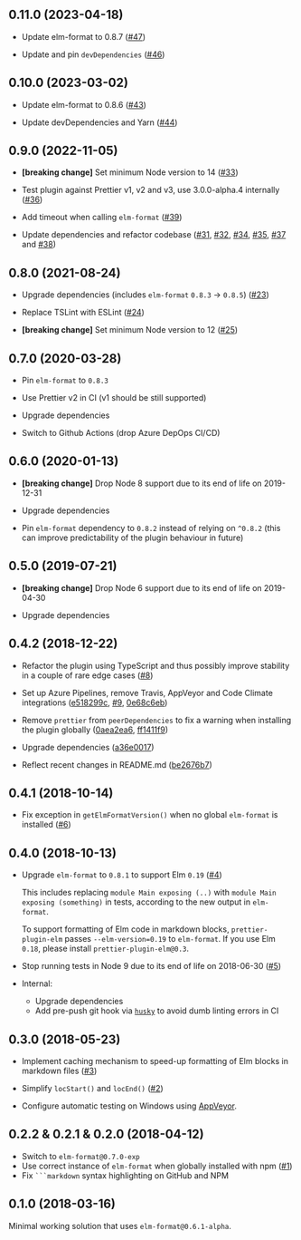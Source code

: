 ## 0.11.0 (2023-04-18)

- Update elm-format to 0.8.7 ([#47](https://github.com/gicentre/prettier-plugin-elm/pull/47))

- Update and pin `devDependencies` ([#46](https://github.com/gicentre/prettier-plugin-elm/pull/46))

## 0.10.0 (2023-03-02)

- Update elm-format to 0.8.6 ([#43](https://github.com/gicentre/prettier-plugin-elm/issues/43))

- Update devDependencies and Yarn ([#44](https://github.com/gicentre/prettier-plugin-elm/issues/44))

## 0.9.0 (2022-11-05)

- **[breaking change]** Set minimum Node version to 14 ([#33](https://github.com/gicentre/prettier-plugin-elm/issues/33))

- Test plugin against Prettier v1, v2 and v3, use 3.0.0-alpha.4 internally ([#36](https://github.com/gicentre/prettier-plugin-elm/issues/36))

- Add timeout when calling `elm-format` ([#39](https://github.com/gicentre/prettier-plugin-elm/pull/39))

- Update dependencies and refactor codebase ([#31](https://github.com/gicentre/prettier-plugin-elm/pull/31),
  [#32](https://github.com/gicentre/prettier-plugin-elm/pull/32),
  [#34](https://github.com/gicentre/prettier-plugin-elm/pull/34),
  [#35](https://github.com/gicentre/prettier-plugin-elm/pull/35),
  [#37](https://github.com/gicentre/prettier-plugin-elm/pull/37) and
  [#38](https://github.com/gicentre/prettier-plugin-elm/pull/38))

## 0.8.0 (2021-08-24)

- Upgrade dependencies (includes `elm-format` `0.8.3` → `0.8.5`) ([#23](https://github.com/gicentre/prettier-plugin-elm/issues/23))

- Replace TSLint with ESLint ([#24](https://github.com/gicentre/prettier-plugin-elm/issues/24))

- **[breaking change]** Set minimum Node version to 12 ([#25](https://github.com/gicentre/prettier-plugin-elm/issues/25))

## 0.7.0 (2020-03-28)

- Pin `elm-format` to `0.8.3`

- Use Prettier v2 in CI (v1 should be still supported)

- Upgrade dependencies

- Switch to Github Actions (drop Azure DepOps CI/CD)

## 0.6.0 (2020-01-13)

- **[breaking change]** Drop Node 8 support due to its end of life on 2019-12-31

- Upgrade dependencies

- Pin `elm-format` dependency to `0.8.2` instead of relying on `^0.8.2` (this can improve predictability of the plugin behaviour in future)

## 0.5.0 (2019-07-21)

- **[breaking change]** Drop Node 6 support due to its end of life on 2019-04-30

- Upgrade dependencies

## 0.4.2 (2018-12-22)

- Refactor the plugin using TypeScript and thus possibly improve stability in a couple of rare edge cases ([#8](https://github.com/gicentre/prettier-plugin-elm/issues/8))

- Set up Azure Pipelines, remove Travis, AppVeyor and Code Climate integrations ([e518299c](https://github.com/gicentre/prettier-plugin-elm/commit/e518299c4114a4251f71ead87ed49eeb60c5f79c), [#9](https://github.com/gicentre/prettier-plugin-elm/issues/9), [0e68c6eb](https://github.com/gicentre/prettier-plugin-elm/commit/0e68c6eb674b7da999351cc734e8dd545be67013))

- Remove `prettier` from `peerDependencies` to fix a warning when installing the plugin globally ([0aea2ea6](https://github.com/gicentre/prettier-plugin-elm/commit/0aea2ea6b6c17d02100ea2a71b430deea1247cfd), [ff1411f9](https://github.com/gicentre/prettier-plugin-elm/commit/ff1411f952a4edb319d043f7aa3af59bb1875117))

- Upgrade dependencies ([a36e0017](https://github.com/gicentre/prettier-plugin-elm/commit/a36e0017f9759bf667c2a88b4e4dedb38f684806))

- Reflect recent changes in README.md ([be2676b7](https://github.com/gicentre/prettier-plugin-elm/commit/be2676b7ba54856e35e4a32b89bb7975623c7d24))

## 0.4.1 (2018-10-14)

- Fix exception in `getElmFormatVersion()` when no global `elm-format` is installed ([#6](https://github.com/gicentre/prettier-plugin-elm/issues/6))

## 0.4.0 (2018-10-13)

- Upgrade `elm-format` to `0.8.1` to support Elm `0.19` ([#4](https://github.com/gicentre/prettier-plugin-elm/issues/4))

  This includes replacing `module Main exposing (..)` with `module Main exposing (something)` in tests, according to the new output in `elm-format`.

  To support formatting of Elm code in markdown blocks, `prettier-plugin-elm` passes `--elm-version=0.19` to `elm-format`.
  If you use Elm `0.18`, please install `prettier-plugin-elm@0.3`.

- Stop running tests in Node 9 due to its end of life on 2018-06-30 ([#5](https://github.com/gicentre/prettier-plugin-elm/issues/5))

- Internal:
  - Upgrade dependencies
  - Add pre-push git hook via [`husky`](https://github.com/typicode/husky) to avoid dumb linting errors in CI

## 0.3.0 (2018-05-23)

- Implement caching mechanism to speed-up formatting of Elm blocks in markdown files ([#3](https://github.com/gicentre/prettier-plugin-elm/issues/3))

- Simplify `locStart()` and `locEnd()` ([#2](https://github.com/gicentre/prettier-plugin-elm/issues/2))

- Configure automatic testing on Windows using [AppVeyor](http://appveyor.com/).

## 0.2.2 & 0.2.1 & 0.2.0 (2018-04-12)

- Switch to `elm-format@0.7.0-exp`
- Use correct instance of `elm-format` when globally installed with npm ([#1](https://github.com/gicentre/prettier-plugin-elm/issues/1))
- Fix ` ```markdown ` syntax highlighting on GitHub and NPM

## 0.1.0 (2018-03-16)

Minimal working solution that uses `elm-format@0.6.1-alpha`.
